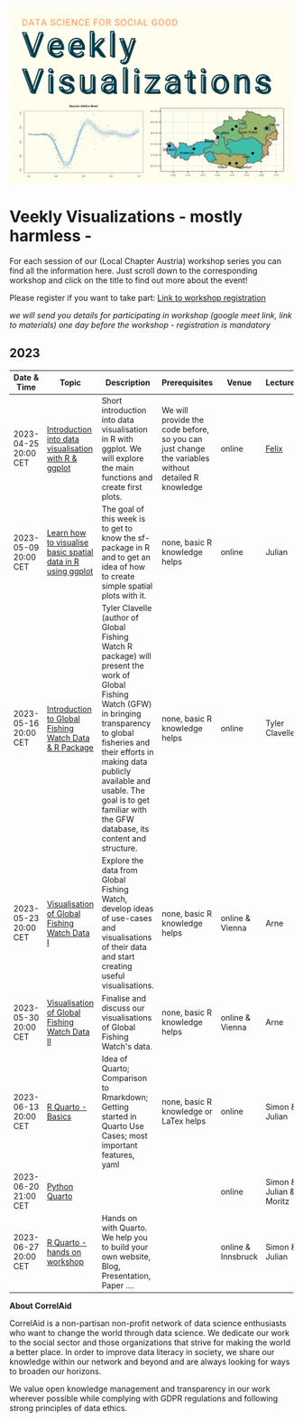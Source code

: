 

![header_long](static/header_long.png)

# Veekly Visualizations - mostly harmless -

For each session of our (Local Chapter Austria)  workshop series you can find all the information here. Just scroll down to the corresponding workshop and click on the title to find out more about the event!

Please register if you want to take part: [Link to workshop registration](https://forms.gle/YqB4mbbze7CawFdL6)

*we will send you details for participating in workshop (google meet link, link to materials) one day before the workshop - registration is mandatory*

## 2023
| Date & Time | Topic | Description | Prerequisites | Venue | Lecturer |
| -- | -- | -- | -- | -- | -- |
| 2023-04-25 20:00 CET | [Introduction into data visualisation with R & ggplot](materials/2023-04-25_ggplot2_basics/readme.md) | Short introduction into data visualisation in R with ggplot. We will explore the main functions and create first plots. | We will provide the code before, so you can just change the variables without detailed R knowledge | online | [Felix](https://polsci.social/@fewohlgemuth) |
| 2023-05-09 20:00 CET | [Learn how to visualise basic spatial data in R using ggplot](materials/2023-05-09_ggplot2_spatial/readme.md) | The goal of this week is to get to know the sf-package in R and to get an idea of how to create simple spatial plots with it. | none, basic R knowledge helps | online | Julian |
| 2023-05-16 20:00 CET | [Introduction to Global Fishing Watch Data & R Package](materials/2023-05-16_intro_GFW/readme.md) | Tyler Clavelle (author of Global Fishing Watch R package) will present the work of Global Fishing Watch (GFW) in bringing transparency to global fisheries and their efforts in making data publicly available and usable. The goal is to get familiar with the GFW database, its content and structure.| none, basic R knowledge helps  | online | Tyler Clavelle |
| 2023-05-23 20:00 CET | [Visualisation of Global Fishing Watch Data I](materials/2023-05-23_GFW_visualisation_development/readme.md) | Explore the data from Global Fishing Watch, develop ideas of use-cases and visualisations of their data and start creating useful visualisations. | none, basic R knowledge helps  | online & Vienna | Arne |
| 2023-05-30 20:00 CET | [Visualisation of Global Fishing Watch Data II](materials/2023-05-30_GFW_visualisation_presentation/readme.md) | Finalise and discuss our visualisations of Global Fishing Watch's data. | none, basic R knowledge helps | online & Vienna | Arne |
| 2023-06-13 20:00 CET | [R Quarto - Basics](materials/2023-06-13_Quarto_basics/readme.md) | Idea of Quarto; Comparison to Rmarkdown; Getting started in Quarto Use Cases; most important features, yaml | none, basic R knowledge or LaTex helps | online | Simon & Julian |
| 2023-06-20 21:00 CET | [Python Quarto](materials/2023-06-20_Quarto_2/readme.md) |  |  | online | Simon & Julian & Moritz |
| 2023-06-27 20:00 CET | [R Quarto - hands on workshop](materials/2023-07-04_Quarto_workshop/readme.md) | Hands on with Quarto. We help you to build your own website, Blog, Presentation, Paper .... |  | online & Innsbruck | Simon & Julian |


**About CorrelAid**  

CorrelAid is a non-partisan non-profit network of data science enthusiasts who want to change the world through data science. We dedicate our work to the social sector and those organizations that strive for making the world a better place. In order to improve data literacy in society, we share our knowledge within our network and beyond and are always looking for ways to broaden our horizons.

We value open knowledge management and transparency in our work wherever possible while complying with GDPR regulations and following strong principles of data ethics.
